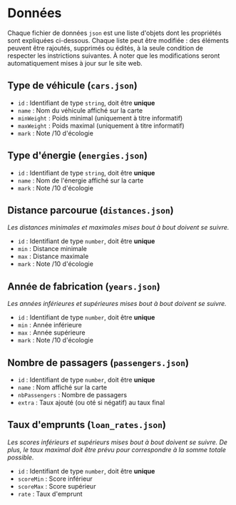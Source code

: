 # Données

Chaque fichier de données `json` est une liste d'objets dont les propriétés sont expliquées ci-dessous.
Chaque liste peut être modifiée : des éléments peuvent être rajoutés, supprimés ou édités, à la seule condition de respecter les instrictions suivantes.
À noter que les modifications seront automatiquement mises à jour sur le site web.

## Type de véhicule (`cars.json`)

- `id` : Identifiant de type `string`, doit être **unique**
- `name` : Nom du véhicule affiché sur la carte
- `minWeight` : Poids minimal (uniquement à titre informatif)
- `maxWeight` : Poids maximal (uniquement à titre informatif)
- `mark` : Note /10 d'écologie

## Type d'énergie (`energies.json`)

- `id` : Identifiant de type `string`, doit être **unique**
- `name` : Nom de l'énergie affiché sur la carte
- `mark` : Note /10 d'écologie

## Distance parcourue (`distances.json`)

*Les distances minimales et maximales mises bout à bout doivent se suivre.*
- `id` : Identifiant de type `number`, doit être **unique**
- `min` : Distance minimale
- `max` : Distance maximale
- `mark` : Note /10 d'écologie

## Année de fabrication (`years.json`)

*Les années inférieures et supérieures mises bout à bout doivent se suivre.*
- `id` : Identifiant de type `number`, doit être **unique**
- `min` : Année inférieure
- `max` : Année supérieure
- `mark` : Note /10 d'écologie

## Nombre de passagers (`passengers.json`)

- `id` : Identifiant de type `number`, doit être **unique**
- `name` : Nom affiché sur la carte
- `nbPassengers` : Nombre de passagers
- `extra` : Taux ajouté (ou oté si négatif) au taux final

## Taux d'emprunts (`loan_rates.json`)

*Les scores inférieurs et supérieurs mises bout à bout doivent se suivre.*
*De plus, le taux maximal doit être prévu pour correspondre à la somme totale possible.*
- `id` : Identifiant de type `number`, doit être **unique**
- `scoreMin` : Score inférieur
- `scoreMax` : Score supérieur
- `rate` : Taux d'emprunt